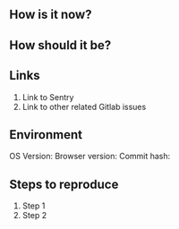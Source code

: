 ## How is it now?


## How should it be?


## Links

1. Link to Sentry
2. Link to other related Gitlab issues


## Environment

OS Version:
Browser version:
Commit hash:


## Steps to reproduce

1. Step 1
2. Step 2
